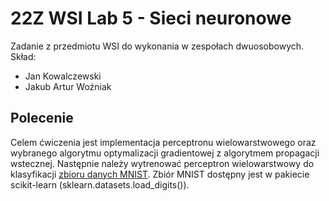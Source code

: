 # 22Z WSI Lab 5 - Sieci neuronowe

Zadanie z przedmiotu WSI do wykonania w zespołach dwuosobowych.
Skład:

- Jan Kowalczewski
- Jakub Artur Woźniak

## Polecenie

Celem ćwiczenia jest implementacja perceptronu wielowarstwowego oraz wybranego algorytmu optymalizacji gradientowej z algorytmem propagacji wstecznej.
Następnie należy wytrenować perceptron wielowarstwowy do klasyfikacji [zbioru danych MNIST](http://yann.lecun.com/exdb/mnist/). Zbiór MNIST dostępny jest w pakiecie scikit-learn (sklearn.datasets.load_digits()).
